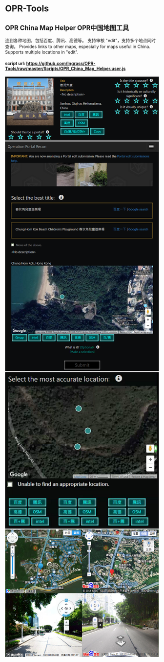 # OPR-Tools
## OPR China Map Helper OPR中国地图工具

连到各种地图，包括百度、腾讯、高德等。
支持审核 "edit"，支持多个地点同时查询。
Provides links to other maps, especially for maps useful in China.
Supports multiple locations in "edit".

#### script url: https://github.com/Ingrass/OPR-Tools/raw/master/Scripts/OPR_China_Map_Helper.user.js

![readme](Readme/demo0.png)
![readme](Readme/demo_editTitle.png)
![readme](Readme/demo_editLocations.png)
![readme](Readme/demo_multimap_and_multipoints.png)
